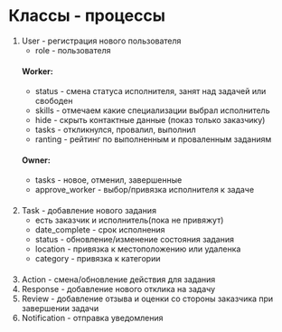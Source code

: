# Классы - процессы

1) User - регистрация нового пользователя
   * role - пользователя
   #### Worker:
   * status - смена статуса исполнителя, занят над задачей или
      свободен 
   * skills - отмечаем какие специализации выбрал исполнитель
   * hide - скрыть контактные данные (показ только заказчику)
   * tasks - откликнулся, провалил, выполнил
   * ranting - рейтинг по выполненным и проваленным заданиям
   #### Owner:
   * tasks - новое, отменил, завершенные
   * approve_worker - выбор/привязка исполнителя к задаче
    ####
2) Task - добавление нового задания 
    * есть заказчик и исполнитель(пока не привяжут)
    * date_complete - срок исполнения 
    * status - обновление/изменение состояния задания
    * location - привязка к местоположению или удаленка
    * category - привязка к категории
    ####
3) Action - смена/обновление действия для задания 
4) Response - добавление нового отклика на задачу 
5) Review - добавление отзыва и оценки со стороны заказчика при
    завершении задачи 
6) Notification - отправка уведомления
